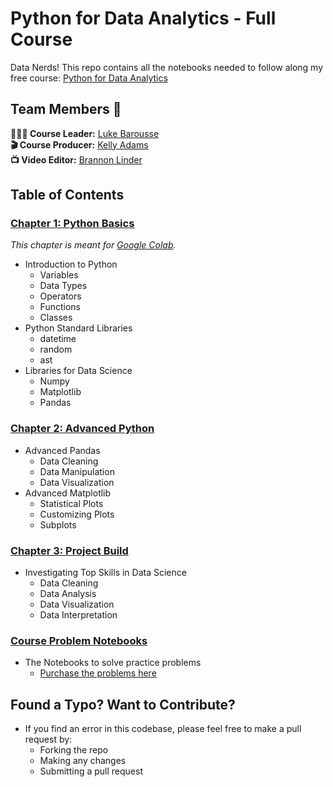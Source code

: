 # Python for Data Analytics - Full Course

Data Nerds! This repo contains all the notebooks needed to follow along my free course: [Python for Data Analytics](https://lukebarousse.com/python)

<!-- [![Python for Data Analytics](3_Project/images/Python_Data_Analytics_YT.png)](https://youtu.be/wUSDVGivd-8) -->
## Team Members 👥
**🙋🏼‍♂️ Course Leader:** [Luke Barousse](https://www.linkedin.com/in/luke-b)  
**🎬 Course Producer:** [Kelly Adams](https://www.linkedin.com/in/kellyjianadams)  
**📺 Video Editor:** [Brannon Linder](https://www.linkedin.com/in/brannonlinder)

## Table of Contents

### [Chapter 1: Python Basics](/1_Basics/)

*This chapter is meant for [Google Colab](https://colab.research.google.com/github/lukebarousse/Python_Data_Analytics_Course/blob/main/1_Basics/01_Getting_Started.ipynb).*
- Introduction to Python
    - Variables
    - Data Types
    - Operators
    - Functions
    - Classes
- Python Standard Libraries
    - datetime
    - random
    - ast
- Libraries for Data Science
    - Numpy
    - Matplotlib
    - Pandas

### [Chapter 2: Advanced Python](/2_Advanced/)

- Advanced Pandas
    - Data Cleaning
    - Data Manipulation
    - Data Visualization
- Advanced Matplotlib
    - Statistical Plots
    - Customizing Plots
    - Subplots

### [Chapter 3: Project Build](/3_Project/)

- Investigating Top Skills in Data Science
    - Data Cleaning
    - Data Analysis
    - Data Visualization
    - Data Interpretation

### [Course Problem Notebooks](/4_Problems/)

- The Notebooks to solve practice problems
    - [Purchase the problems here](https://lukebarousse.com/python)

## Found a Typo? Want to Contribute?
- If you find an error in this codebase, please feel free to make a pull request by:
    - Forking the repo
    - Making any changes
    - Submitting a pull request
    
